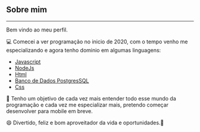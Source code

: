 ## Sobre mim
___
<p>
Bem vindo ao meu perfil.
</p>
💻 Comecei a ver programação no inicio de 2020, com o tempo venho me especializando e agora tenho dominio em algumas linguagens:
<ul> 
    <li>
        <a href="https://developer.mozilla.org/pt-BR/docs/Web/JavaScript"> Javascript</a> 
    </li>
    <li>
        <a href="https://nodejs.org/en/"> NodeJs </a>
    </li>
    <li>
        <a href="https://developer.mozilla.org/pt-BR/docs/Web/HTML"> Html </a>
    </li>
    <li>
        <a href="#">Banco de Dados PostgresSQL </a>
    </li>
    <li>
        <a href="https://developer.mozilla.org/pt-BR/docs/Web/CSS"> Css </a>
    </li>
</ul>

<p>
🚀 Tenho um objetivo de cada vez mais entender todo esse mundo da programação e cada vez me especializar mais, pretendo começar desenvolver para mobile em breve.
</p>

<p>
😄 Divertido, feliz e bom aproveitador da vida e oportunidades.💜
</p>
